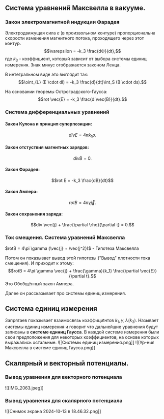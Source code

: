 
## Система уравнений Максвелла в вакууме.

### Закон электромагнитной индукции Фарадея
 Электродвижущая сила $\varepsilon$ (в произвольном контуре) пропорциональна скорости изменения магнитного потока, проходящего через этот контур.
 $$\varepsilon = -k_3 \frac{dФ}{dt},$$
 где $k_3$ - коэффициент, который зависит от выбора системы единиц измерения. Знак минус отображается законом Ленца.

В интегральном виде это выглядит так:
$$\oint_{L} (E \cdot dl) = -k_3 \frac{d}{dt}\int_S (B \cdot ds).$$

На основании теоремы Остроградского-Гаусса:
$$rot \vec{E} = -k_3 \frac{d \vec{B}}{dt}.$$


### Система дифференциальных уравнений

#### Закон Кулона и принцип суперпозиции:
$$divE = 4 \pi k_1\rho.$$

#### Закон отстуствия магнитных зарядов:
$$div B = 0.$$
#### Закон Фарадея:
$$rot E = -k_3 \frac{dB}{dt}$$

#### Закон Ампера:
$$rotB = 4\pi \gamma \vec{j}.$$
#### Закон сохранения заряда:
$$div \vec{j} + \frac{\partial \rho}{\partial t} = 0.$$




### Ток смещения. Система уравнений Максвелла

$rotB = 4\pi \gamma (\vec{j} + \vec{j^2})$  - Гипотеза Максвелла

Потом он показывает вывод этой гипотезы ("Вывод" плотности тока смещения).
И приходит к этому:
$$rotB = 4\pi \gamma \vec{j} + \frac{\gamma}{k_1} \frac{\partial \vec{E}}{\partial t}.$$
Это Обобщённый закон Ампера.

Далее он рассказывает про системы единиц измерения.

## Система единиц измерения
Запрягаев показывает взаимосвязь коэффициtнтов $k_1,\gamma,\lambda(k_3)$. Называет системы единиц измерения и говорит что дальнейшие уравнения будут записаны в **системе единиц Гаусса**.
В каждой системе измерения были свои предположения для некоторых коэффициентов, на основе которых выражались остальные. 
![[Системы единиц измерения.png]]
![[Ур-ния Максвелла в системе единиц Гаусса.png]]

## Скалярный и векторный потенциалы.
### Вывод уравнения для векторного потенциала
![[IMG_2063.jpeg]]

### Вывод уравнения для скалярного потенциала
![[Снимок экрана 2024-10-13 в 18.46.32.png]]

